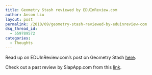 ```yaml
---
title: Geometry Stash reviewed by EDUInReview.com
author: Anson Liu
layout: post
permalink: /2010/09/geometry-stash-reviewed-by-eduinreview-com
dsq_thread_id:
  - 559789572
categories:
  - Thoughts
---
```

Read up on EDUInReview.com&#8217;s post on Geometry Stash <a href="http://www.eduinreview.com/blog/2010/09/study-for-geometry-class-with-the-geometry-stash-iphone-app/" rel="nofollow">here</a>.

Check out a past review by SlapApp.com from this <a href="http://www.slapapp.com/geometry-stash" rel="nofollow">link</a>.